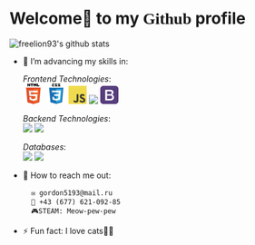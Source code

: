 # Welcome👋 to my <span style="font-family:Papyrus;">Github</span> profile

![freelion93's github stats](https://github-readme-stats.vercel.app/api?username=freelion93&show_icons=true&theme=radical)

- 🌱 I’m advancing my skills in:
    
    *Frontend Technologies*:  
     <img src="https://raw.githubusercontent.com/github/explore/80688e429a7d4ef2fca1e82350fe8e3517d3494d/topics/html/html.png " width="36">
     <img src="https://raw.githubusercontent.com/github/explore/80688e429a7d4ef2fca1e82350fe8e3517d3494d/topics/css/css.png" width="36">
     <img src="https://raw.githubusercontent.com/github/explore/80688e429a7d4ef2fca1e82350fe8e3517d3494d/topics/javascript/javascript.png " width="32">
     <img src="https://www.pinclipart.com/picdir/middle/537-5374089_react-js-logo-clipart.png " width="36">
     <img src="https://raw.githubusercontent.com/github/explore/80688e429a7d4ef2fca1e82350fe8e3517d3494d/topics/bootstrap/bootstrap.png " width="32">     
   
     
    *Backend Technologies*:  
    <img src="https://img.icons8.com/color/48/000000/nodejs.png" width="32">
    <img src="https://img.icons8.com/color/48/000000/python.png" width="32">

    *Databases*:  
    <img src="https://cdn.iconscout.com/icon/free/png-512/mysql-19-1174939.png" width="32">
    <img src="https://upload.wikimedia.org/wikipedia/de/thumb/4/4b/Postgresql.svg/1200px-Postgresql.svg.png " width="32">

- 🔦 How to reach me out: 

        ✉ gordon5193@mail.ru
        📱 +43 (677) 621-092-85
        🎮STEAM: Meow-pew-pew


- ⚡ Fun fact: I love cats🐱‍👓
